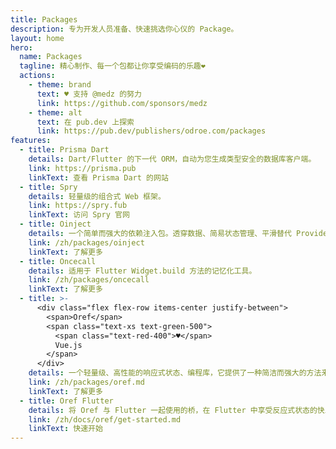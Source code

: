 ```yaml
---
title: Packages
description: 专为开发人员准备、快速挑选你心仪的 Package。
layout: home
hero:
  name: Packages
  tagline: 精心制作、每一个包都让你享受编码的乐趣❤️
  actions:
    - theme: brand
      text: ♥ 支持 @medz 的努力
      link: https://github.com/sponsors/medz
    - theme: alt
      text: 在 pub.dev 上探索
      link: https://pub.dev/publishers/odroe.com/packages
features:
  - title: Prisma Dart
    details: Dart/Flutter 的下一代 ORM，自动为您生成类型安全的数据库客户端。
    link: https://prisma.pub
    linkText: 查看 Prisma Dart 的网站
  - title: Spry
    details: 轻量级的组合式 Web 框架。
    link: https://spry.fub
    linkText: 访问 Spry 官网
  - title: Oinject
    details: 一个简单而强大的依赖注入包。透穿数据、简易状态管理、平滑替代 Provider 和 InheritedWidget。
    link: /zh/packages/oinject
    linkText: 了解更多
  - title: Oncecall
    details: 适用于 Flutter Widget.build 方法的记忆化工具。
    link: /zh/packages/oncecall
    linkText: 了解更多
  - title: >-
      <div class="flex flex-row items-center justify-between">
        <span>Oref</span>
        <span class="text-xs text-green-500">
          <span class="text-red-400">♥</span>
          Vue.js
        </span>
      </div>
    details: 一个轻量级、高性能的响应式状态、编程库，它提供了一种简洁而强大的方法来管理应用程序状态和副作用。
    link: /zh/packages/oref.md
    linkText: 了解更多
  - title: Oref Flutter
    details: 将 Oref 与 Flutter 一起使用的桥，在 Flutter 中享受反应式状态的快乐。
    link: /zh/docs/oref/get-started.md
    linkText: 快速开始
---
```

